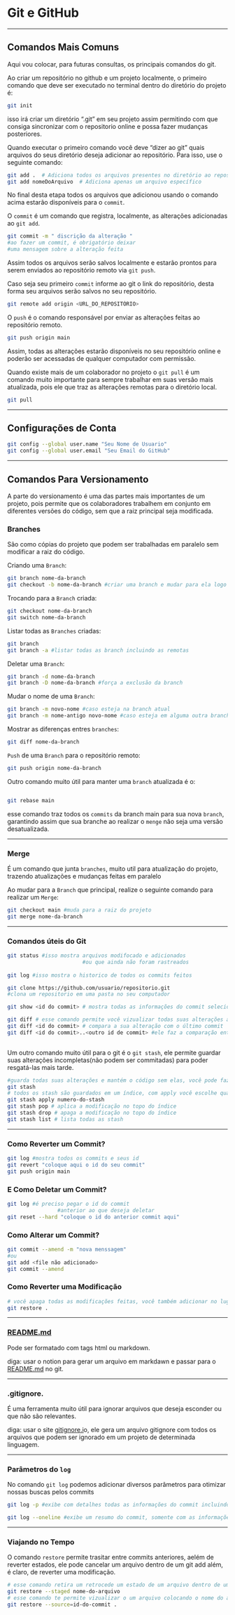 # Git e GitHub

---

## Comandos Mais Comuns

Aqui vou colocar, para futuras consultas, os principais comandos do git.

Ao criar um repositório no github e um projeto localmente, o primeiro comando que deve ser executado no terminal dentro do diretório do projeto é:

```bash
git init
```

isso irá criar um diretório “.git” em seu projeto assim permitindo com que consiga sincronizar com o repositorio online e possa fazer mudanças posteriores.

Quando executar o primeiro comando você deve “dizer ao git” quais arquivos do seus diretório deseja adicionar ao repositório. Para isso, use o seguinte comando:

```bash
git add .  # Adiciona todos os arquivos presentes no diretório ao repositório
git add nomeDoArquivo  # Adiciona apenas um arquivo específico
```

No final desta etapa todos os arquivos que adicionou usando o comando acima estarão disponíveis para o `commit`. 

O `commit` é um comando que registra, localmente, as alterações adicionadas ao `git add`.

```bash
git commit -m " discrição da alteração "
#ao fazer um commit, é obrigatório deixar 
#uma mensagem sobre a alteração feita
```

Assim todos os arquivos serão salvos localmente e estarão prontos para serem enviados ao repositório remoto via `git push`.

Caso seja seu primeiro `commit` informe ao git o link do repositório, desta forma seu arquivos serão salvos no seu repositório.

```bash
git remote add origin <URL_DO_REPOSITÓRIO>
```

O `push` é o comando responsável por enviar as alterações feitas ao repositório remoto.

```bash
git push origin main
```

Assim, todas as alterações estarão disponíveis no seu repositório online e poderão ser acessadas de qualquer computador com permissão.

Quando existe mais de um colaborador no projeto o `git pull` é um comando muito importante para sempre trabalhar em suas versão mais atualizada, pois ele que traz as alterações remotas para o diretório local.

```bash
git pull
```

---

## Configurações de Conta

```bash
git config --global user.name "Seu Nome de Usuario"
git config --global user.email "Seu Email do GitHub"
```

---

## Comandos Para Versionamento

A parte do versionamento é uma das partes mais importantes de um projeto, pois permite que os colaboradores trabalhem em conjunto em diferentes versões do código, sem que a raiz principal seja modificada.

### Branches

São como cópias do projeto que podem ser trabalhadas em paralelo sem modificar a raiz do código.

Criando uma `Branch`:

```bash
git branch nome-da-branch 
git checkout -b nome-da-branch #criar uma branch e mudar para ela logo em seguida
```

Trocando para a `Branch` criada:

```bash
git checkout nome-da-branch
git switch nome-da-branch
```

Listar todas as `Branches` criadas:

```bash
git branch
git branch -a #listar todas as branch incluindo as remotas
```

Deletar uma `Branch`:

```bash
git branch -d nome-da-branch
git branch -D nome-da-branch #força a exclusão da branch 
```

Mudar o nome de uma `Branch`:

```bash
git branch -m novo-nome #caso esteja na branch atual
git branch -m nome-antigo novo-nome #caso esteja em alguma outra branch
```

Mostrar as diferenças entres `branches`:

```bash
git diff nome-da-branch
```

`Push` de uma `Branch` para o repositório remoto:

```bash
git push origin nome-da-branch
```

Outro comando muito útil para manter uma `branch` atualizada é o:

```bash

git rebase main

```
esse comando traz todos os `commits` da branch main para sua nova `branch`, garantindo assim que sua branche ao realizar o `menge` não seja uma versão desatualizada.

---

### Merge

É um comando que junta `branches`, muito util para atualização do projeto, trazendo atualizações e mudanças feitas em paralelo

Ao mudar para a `Branch` que principal, realize o seguinte comando para realizar um `Merge`: 

```bash
git checkout main #muda para a raiz do projeto
git merge nome-da-branch
```

---

### Comandos úteis do Git

```bash
git status #isso mostra arquivos modifocado e adicionados 
						#ou que ainda não foram rastreados
						
git log	#isso mostra o historico de todos os commits feitos

git clone https://github.com/usuario/repositorio.git 
#clona um repositorio em uma pasta no seu computador

git show <id do commit> # mostra todas as informações do commit selecionado

git diff # esse comando permite você vizualizar todas suas alterações ainda não comitadas e permite comparar commits 
git diff <id do commit> # compara a sua alteração com o último commit
git diff <id do commit>..<outro id de commit> #ele faz a comparação entre dois commits
			
```

Um outro comando muito útil para o git é o `git stash`, ele permite guardar suas alterações incompletas(não podem ser commitadas) para poder resgatá-las mais tarde. 

```bash
#guarda todas suas alterações e mantém o código sem elas, você pode fazer varias stash
git stash
# todos os stash são guardados em um índice, com apply você escolhe qual você stash você quer aplicar
git stash apply numero-do-stash
git stash pop # aplica a modificação no topo do índice
git stash drop # apaga a modificação no topo do índice
git stash list # lista todas as stash 
```

---

### Como Reverter um Commit?

```bash
git log #mostra todos os commits e seus id
git revert "coloque aqui o id do seu commit"
git push origin main
```

### E Como Deletar um Commit?

```bash
git log #é preciso pegar o id do commit 
				#anterior ao que deseja deletar
git reset --hard "coloque o id do anterior commit aqui"
```

### Como Alterar um Commit?

```bash
git commit --amend -m "nova menssagem"
#ou
git add <file não adicionado>
git commit --amend
```

### Como Reverter uma Modificação

```bash
# você apaga todas as modificações feitas, você também adicionar no lugar do ponto o arquivo.file que deseja resetar
git restore .
```

---

### [README.md](http://README.md)

Pode ser formatado com tags html ou markdown.

diga: usar o notion para gerar um arquivo em markdawn e passar para o [README.md](http://README.md) no git. 

---

### .gitignore.

É uma ferramenta muito útil para ignorar arquivos que deseja esconder ou que não são relevantes.

diga: usar o site [gitignore.i](http://gitignore.io)o, ele gera um arquivo gitignore com todos os arquivos que podem ser ignorado em um  projeto de determinada linguagem.

---
### Parâmetros do `log` 

No comando `git log` podemos adicionar diversos parâmetros para otimizar nossas buscas pelos commits 

```bash
git log -p #exibe com detalhes todas as informações do commit incluindo trechos de códigos modificados

git log --oneline #exibe um resumo do commit, somente com as informações mais relavantes

```
---
### Viajando no Tempo

O comando `restore` permite trasitar entre commits anteriores, aelém de reverter estados, ele pode cancelar um arquivo dentro de um git add além, é claro, de reverter uma modificação. 

```bash
# esse comando retira um retrocede um estado de um arquivo dentro de um git add
git restore --staged nome-do-arquivo
# esse comando te permite vizualizar o um arquivo colocando o nome do arquivo no final ou ver todo o projeto colocando o ponto.
git restore --source=id-do-commit .
```
